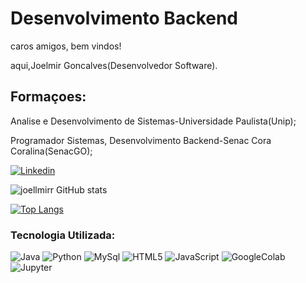 <!--
**joellmirr/joellmirr** is a ✨ _special_ ✨ repository because its `README.md` (this file) appears on your GitHub profile.

Here are some ideas to get you started:

- 🔭 I’m currently working on ...
- 🌱 I’m currently learning ...
- 👯 I’m looking to collaborate on ...
- 🤔 I’m looking for help with ... 
- 💬 Ask me about ...
- 📫 How to reach me: ...
- 😄 Pronouns: ...
- ⚡ Fun fact: ...
-->
#          Desenvolvimento Backend
caros amigos, bem vindos!

aqui,Joelmir Goncalves(Desenvolvedor Software).

## Formaçoes:

Analise e Desenvolvimento de Sistemas-Universidade Paulista(Unip);

Programador Sistemas, Desenvolvimento Backend-Senac Cora Coralina(SenacGO);

[![Linkedin](https://img.shields.io/badge/LinkedIn-0077B5?style=for-the-badge&logo=linkedin&logoColor=white)](https://www.linkedin.com/in/joelmir-goncalves-197702297/)


![joellmirr  GitHub stats](https://github-readme-stats.vercel.app/api?username=joellmirr&show_icons=true&theme=dark)


[![Top Langs](https://github-readme-stats.vercel.app/api/top-langs/?username=joellmirr&layout=donut)](https://github.com/anuraghazra/github-readme-stats)

### Tecnologia Utilizada:
<div style="display: inline_block">
        <!-- A imagem dentro da div -->
        <img alt="Java" src="https://img.shields.io/badge/Java-ED8B00?style=for-the-badge&logo=openjdk&logoColor=white" />      
        <img alt="Python" src="https://img.shields.io/badge/Python-14354C?style=for-the-badge&logo=python&logoColor=white" />
        <img alt="MySql" src="https://img.shields.io/badge/MySQL-00000F?style=for-the-badge&logo=mysql&logoColor=white" />
        <img alt="HTML5" src="https://img.shields.io/badge/HTML5-E34F26?style=for-the-badge&logo=html5&logoColor=white" />
        <img alt="JavaScript" src="https://img.shields.io/badge/JavaScript-323330?style=for-the-badge&logo=javascript&logoColor=F7DF1E" />
        <img alt="GoogleColab" src="https://img.shields.io/badge/Colab-F9AB00?style=for-the-badge&logo=googlecolab&color=525252" />
        <img alt="Jupyter" src="https://img.shields.io/badge/Made%20with-Jupyter-orange?style=for-the-badge&logo=Jupyter" />
</div>
